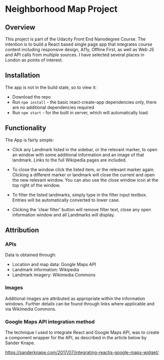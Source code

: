 # Neighborhood Map Project

## Overview

This project is part of the Udacity Front End Nanodegree Course. The intention is to build a React based single page app that integrates course content including responsive design, A11y, Offline First, as well as Web JS and API calls from multiple sources. I have selected several places in London as points of interest.

## Installation

The app is not in the build state, so to view it:

* Download the repo
* Run `npm install` - the basic react-create-app dependencies only, there are no additional dependencies required
* Run `npm start` - for the built in server, which will automatically load.

## Functionality

The App is fairly simple:

* Click any Landmark listed in the sidebar, or the relevant marker, to open an window with some additional information and an image of that landmark. Links to the full Wikipedia pages are included.

* To close the window click the listed item, or the relevant marker again. Clicking a different marker or landmark will close the current and open the new relevant window. You can also use the close window icon at the top right of the window.

* To filter the listed landmarks, simply type in the filter input textbox. Entries will be automatically converted to lower case.

* Clicking the 'clear filter' button will remove filter text, close any open information window and all Landmarks will display.

## Attribution

### APIs

Data is obtained through:

* Location and map data: Google Maps API
* Landmark information: Wikipedia
* Landmark imagery: Wikimedia Commons

### Images

Additional images are attributed as appropriate within the information windows. Further details can be found through links where applicable and via Wikimedia Commons.

### Google Maps API integration method

The technique I used to integrate React and Google Maps API, was to create a component wrapper for the API, as described in the article below by Sander Knape.

https://sanderknape.com/2017/07/integrating-reactjs-google-maps-widget/
